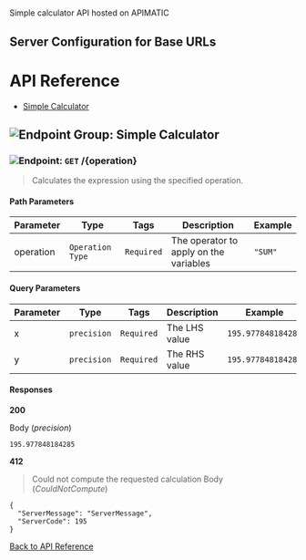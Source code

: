 # 

Simple calculator API hosted on APIMATIC



## Server Configuration for Base URLs







# <a name="api_reference"></a>API Reference

* [Simple Calculator](#simple_calculator)

## <a name="simple_calculator"></a>![Endpoint Group: ](https://apidocs.io/img/class.png "Simple Calculator") Simple Calculator


### <a name="calculate"></a>![Endpoint: ](https://apidocs.io/img/method.png "Calculate") `GET` /{operation}

> Calculates the expression using the specified operation.



#### Path Parameters
| Parameter | Type | Tags | Description | Example |
|-----------|------| ---- |-------------| ------- |
| operation | `Operation Type` |  ``` Required ```  | The operator to apply on the variables | `"SUM"` | 

#### Query Parameters
| Parameter | Type | Tags | Description | Example |
|-----------|------| ---- |-------------| ------- |
| x | `precision` |  ``` Required ```  | The LHS value | `195.977848184285` | 
| y | `precision` |  ``` Required ```  | The RHS value | `195.977848184285` | 

#### Responses
**200** 

Body (_precision_) 
```
195.977848184285
```


**412** 

> Could not compute the requested calculation
Body (_CouldNotCompute_) 
```
{
  "ServerMessage": "ServerMessage",
  "ServerCode": 195
}
```


[Back to API Reference](#api_reference)

